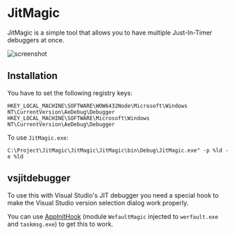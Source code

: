 # JitMagic

JitMagic is a simple tool that allows you to have multiple Just-In-Timer debuggers at once.

![screenshot](https://i.imgur.com/or4y3UK.png)

## Installation

You have to set the following registry keys:

```
HKEY_LOCAL_MACHINE\SOFTWARE\WOW6432Node\Microsoft\Windows NT\CurrentVersion\AeDebug\Debugger
HKEY_LOCAL_MACHINE\SOFTWARE\Microsoft\Windows NT\CurrentVersion\AeDebug\Debugger
```

To use `JitMagic.exe`:

```
C:\Project\JitMagic\JitMagic\JitMagic\bin\Debug\JitMagic.exe" -p %ld -e %ld
```

## vsjitdebugger

To use this with Visual Studio's JIT debugger you need a special hook to make the Visual Studio version selection dialog work properly.

You can use [AppInitHook](https://github.com/mrexodia/AppInitHook) (module `WefaultMagic` injected to `werfault.exe` and `taskmsg.exe`) to get this to work.